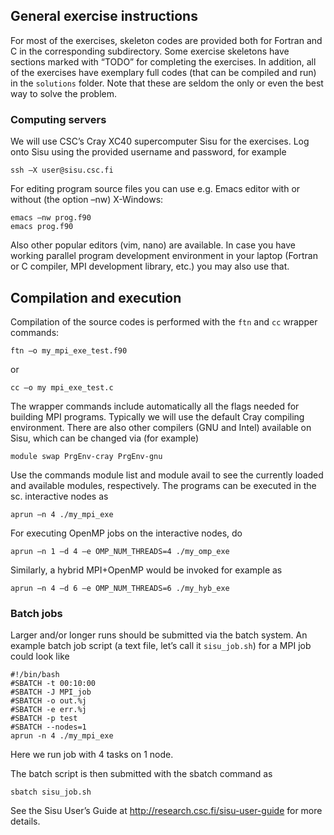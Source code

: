 ## General exercise instructions

For most of the exercises, skeleton codes are provided both for Fortran and C
in the corresponding subdirectory. Some exercise skeletons have sections
marked with “TODO” for completing the exercises. In addition, all of the
exercises have exemplary full codes (that can be compiled and run) in the
`solutions` folder. Note that these are seldom the only or even the best way to
solve the problem.

### Computing servers
We will use CSC’s Cray XC40 supercomputer Sisu for the exercises. Log onto
Sisu using the provided username and password, for example

```
ssh –X user@sisu.csc.fi
```

For editing program source files you can use e.g. Emacs editor with or without
(the option –nw) X-Windows:

```
emacs –nw prog.f90
emacs prog.f90
```

Also other popular editors (vim, nano) are available.
In case you have working parallel program development environment in your
laptop (Fortran or C compiler, MPI development library, etc.) you may also use
that.

## Compilation and execution
Compilation of the source codes is performed with the `ftn` and `cc` wrapper
commands:
```
ftn –o my_mpi_exe_test.f90
```
or
```
cc –o my mpi_exe_test.c
```

The wrapper commands include automatically all the flags needed for building
MPI programs.
Typically we will use the default Cray compiling environment. There are also
other compilers (GNU and Intel) available on Sisu, which  can be changed via
(for example)
```
module swap PrgEnv-cray PrgEnv-gnu
```
Use the commands module list and module avail to see the currently loaded and
available modules, respectively.
The programs can be executed in the sc. interactive nodes as
```
aprun –n 4 ./my_mpi_exe
```
For executing OpenMP jobs on the interactive nodes, do
```
aprun –n 1 –d 4 –e OMP_NUM_THREADS=4 ./my_omp_exe
```
Similarly, a hybrid MPI+OpenMP would be invoked for example as
```
aprun –n 4 –d 6 –e OMP_NUM_THREADS=6 ./my_hyb_exe
```

### Batch jobs
Larger and/or longer runs should be submitted via the batch system. An example
batch job script (a text file, let’s call it `sisu_job.sh`) for a MPI job could
look like
```
#!/bin/bash
#SBATCH -t 00:10:00
#SBATCH -J MPI_job
#SBATCH -o out.%j
#SBATCH -e err.%j
#SBATCH -p test
#SBATCH --nodes=1
aprun -n 4 ./my_mpi_exe
```
Here we run job with 4 tasks on 1 node.

The batch script is then submitted with the sbatch command as
```
sbatch sisu_job.sh
```
See the Sisu User’s Guide at http://research.csc.fi/sisu-user-guide for more
details.
